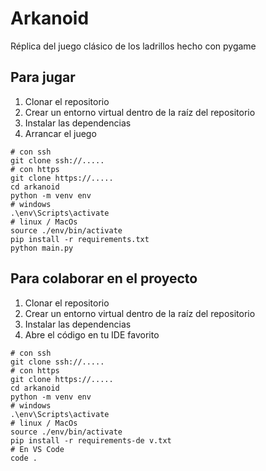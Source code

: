 # Arkanoid

Réplica del juego clásico de los ladrillos hecho con pygame

## Para jugar

1. Clonar el repositorio
2. Crear un entorno virtual dentro de la raíz del repositorio
3. Instalar las dependencias
4. Arrancar el juego

```
# con ssh
git clone ssh://.....
# con https
git clone https://.....
cd arkanoid
python -m venv env
# windows
.\env\Scripts\activate
# linux / MacOs
source ./env/bin/activate
pip install -r requirements.txt
python main.py
```

## Para colaborar en el proyecto

1. Clonar el repositorio
2. Crear un entorno virtual dentro de la raíz del repositorio
3. Instalar las dependencias
4. Abre el código en tu IDE favorito

```
# con ssh
git clone ssh://.....
# con https
git clone https://.....
cd arkanoid
python -m venv env
# windows
.\env\Scripts\activate
# linux / MacOs
source ./env/bin/activate
pip install -r requirements-de v.txt
# En VS Code
code .
```